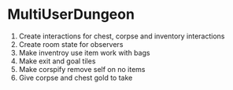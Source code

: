 # MultiUserDungeon

1. Create interactions for chest, corpse and inventory interactions
2. Create room state for observers
3. Make inventroy use item work with bags
4. Make exit and goal tiles
5. Make corspify remove self on no items
6. Give corpse and chest gold to take